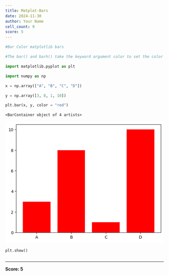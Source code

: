```yaml
---
title: Matplot-Bars
date: 2024-11-30
author: Your Name
cell_count: 9
score: 5
---
```


```python
#Bar Color matplotlib bars
```


```python
#The bar() and barh() take the keyword argument color to set the color of the bars:
```


```python
import matplotlib.pyplot as plt
```


```python
import numpy as np
```


```python
x = np.array(["A", "B", "C", "D"])
```


```python
y = np.array([3, 8, 1, 10])
```


```python
plt.bar(x, y, color = "red")
```




    <BarContainer object of 4 artists>




    
![png](matplot-bars_files/matplot-bars_6_1.png)
    



```python
plt.show()
```


```python

```


---
**Score: 5**
